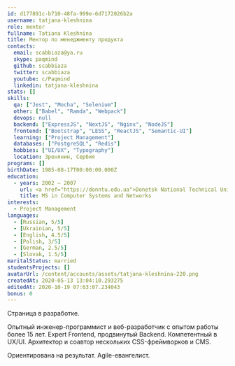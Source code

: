```yaml
---
id: d177891c-b710-48fa-999e-6d7172026b2a	
username: tatjana-kleshnina	
role: mentor
fullname: Tatiana Kleshnina	
title: Ментор по менеджменту продукта
contacts: 
  email: scabbiaza@ya.ru
  skype: paqmind
  github: scabbiaza
  twitter: scabbiaza
  youtube: c/Paqmind
  linkedin: tatjana-kleshnina
stats: []
skills: 
  qa: ["Jest", "Mocha", "Selenium"]
  other: ["Babel", "Ramda", "Webpack"]
  devops: null
  backend: ["ExpressJS", "NextJS", "Nginx", "NodeJS"]
  frontend: ["Bootstrap", "LESS", "ReactJS", "Semantic-UI"]
  learning: ["Project Management"]
  databases: ["PostgreSQL", "Redis"]
  hobbies: ["UI/UX", "Typography"]
  location: Зренянин, Сербия
programs: []
birthDate: 1985-08-17T00:00:00.000Z
education:
  - years: 2002 — 2007
    url: <a href="https://donntu.edu.ua">Donetsk National Technical University</a>
    title: MS in Computer Systems and Networks
interests: 
  - Project Management
languages:
  - [Russian, 5/5]
  - [Ukrainian, 5/5]
  - [English, 4.5/5]
  - [Polish, 3/5]
  - [German, 2.5/5]
  - [Slovak, 1.5/5]
maritalStatus: married
studentsProjects: []
avatarUrl: /content/accounts/assets/tatjana-kleshnina-220.png
createdAt: 2020-05-13 13:04:10.293275	
editedAt: 2020-10-19 07:03:07.234043	
bonus: 0
---
```


Страница в разработке.

Опытный инженер-программист и веб-разработчик с опытом работы более 15 лет.
Expert Frontend, продвинутый Backend. Компетентный в UX/UI. 
Архитектор и соавтор нескольких CSS-фреймворков и CMS.

Ориентирована на результат. Agile-евангелист.
